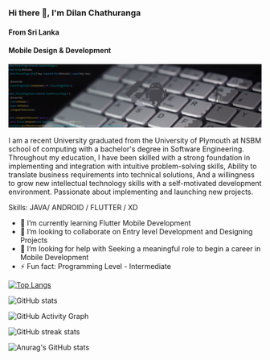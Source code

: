

### Hi there 👋, I'm Dilan Chathuranga
#### From Sri Lanka
#### Mobile Design & Development
![Mobile Design & Development](https://github.com/dilenDev/dilenDev/blob/main/gitBanner.png)

I am a recent University graduated from the University of Plymouth at NSBM school of computing with a bachelor's degree in Software Engineering. Throughout my education, I have been skilled with a strong foundation in implementing and integration with intuitive problem-solving skills, Ability to translate business requirements into technical solutions, And a willingness to grow new intellectual technology skills with a self-motivated development environment.
Passionate about implementing and launching new projects.

Skills: JAVA/ ANDROID / FLUTTER / XD

- 🌱 I’m currently learning Flutter Mobile Development 
- 👯 I’m looking to collaborate on Entry level Development and Designing Projects 
- 🤔 I’m looking for help with Seeking a meaningful role to begin a career in Mobile Development  
- ⚡ Fun fact: Programming Level - Intermediate  



[![Top Langs](https://github-readme-stats.vercel.app/api/top-langs/?username=dilenDev)](https://github.com/anuraghazra/github-readme-stats)

![GitHub stats](https://github-readme-stats.vercel.app/api?username=dilenDev&show_icons=true)  

![GitHub Activity Graph](https://activity-graph.herokuapp.com/graph?username=dilenDev)  

![GitHub streak stats](https://github-readme-streak-stats.herokuapp.com/?user=dilenDev)  





![Anurag's GitHub stats](https://github-readme-stats.vercel.app/api?username=dilenDev&show_icons=true&theme=radical)

